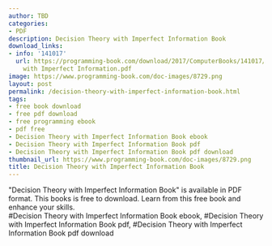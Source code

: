 ```yaml
---
author: TBD
categories:
- PDF
description: Decision Theory with Imperfect Information Book
download_links:
- info: '141017'
  url: https://programming-book.com/download/2017/ComputerBooks/141017/Decision Theory
    with Imperfect Information.pdf
image: https://www.programming-book.com/doc-images/8729.png
layout: post
permalink: /decision-theory-with-imperfect-information-book.html
tags:
- free book download
- free pdf download
- free programming ebook
- pdf free
- Decision Theory with Imperfect Information Book ebook
- Decision Theory with Imperfect Information Book pdf
- Decision Theory with Imperfect Information Book pdf download
thumbnail_url: https://www.programming-book.com/doc-images/8729.png
title: Decision Theory with Imperfect Information Book
---
```


 
<div class="item-desc text-justify">
  "Decision Theory with Imperfect Information Book" is available in PDF format. This books is free to download. Learn from this free book and enhance your skills.
  <br>
  #Decision Theory with Imperfect Information Book ebook, #Decision Theory with Imperfect Information Book pdf, #Decision Theory with Imperfect Information Book pdf download
</div>